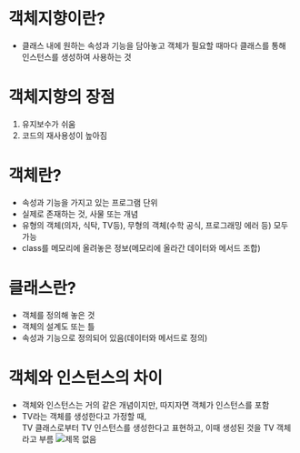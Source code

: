 # 객체지향이란?
  - 클래스 내에 원하는 속성과 기능을 담아놓고 객체가 필요할 때마다 클래스를 통해 인스턴스를 생성하여 사용하는 것

# 객체지향의 장점
   1. 유지보수가 쉬움
   2. 코드의 재사용성이 높아짐

# 객체란?
  - 속성과 기능을 가지고 있는 프로그램 단위
  - 실제로 존재하는 것, 사물 또는 개념
  - 유형의 객체(의자, 식탁, TV등), 무형의 객체(수학 공식, 프로그래밍 에러 등) 모두 가능
  - class를 메모리에 올려놓은 정보(메모리에 올라간 데이터와 메서드 조합)

# 클래스란?
  - 객체를 정의해 놓은 것
  - 객체의 설계도 또는 틀
  - 속성과 기능으로 정의되어 있음(데이터와 메서드로 정의)

# 객체와 인스턴스의 차이
  - 객체와 인스턴스는 거의 같은 개념이지만, 따지자면 객체가 인스턴스를 포함
  - TV라는 객체를 생성한다고 가정할 때, <br>
    TV 클래스로부터 TV 인스턴스를 생성한다고 표현하고, 이때 생성된 것을 TV 객체라고 부름
    ![제목 없음](https://github.com/KYOUNGBEOM/STUDY/assets/112946948/0865b0cf-59ee-4526-9ae2-6564d2bb19a1)
